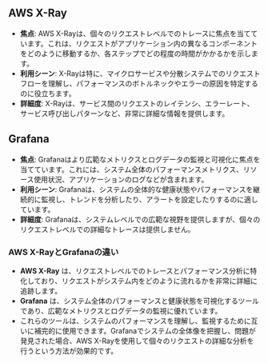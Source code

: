 ## AWS X-Ray
- **焦点**: AWS X-Rayは、個々のリクエストレベルでのトレースに焦点を当てています。これは、リクエストがアプリケーション内の異なるコンポーネントをどのように移動するか、各ステップでどの程度の時間がかかるかを示します。
- **利用シーン**: X-Rayは特に、マイクロサービスや分散システムでのリクエストフローを理解し、パフォーマンスのボトルネックやエラーの原因を特定するのに役立ちます。
- **詳細度**: X-Rayは、サービス間のリクエストのレイテンシ、エラーレート、サービス呼び出しパターンなど、非常に詳細な情報を提供します。

## Grafana
- **焦点**: Grafanaはより広範なメトリクスとログデータの監視と可視化に焦点を当てています。これには、システム全体のパフォーマンスメトリクス、リソース使用状況、アプリケーションのログなどが含まれます。
- **利用シーン**: Grafanaは、システムの全体的な健康状態やパフォーマンスを継続的に監視し、トレンドを分析したり、アラートを設定したりするのに適しています。
- **詳細度**: Grafanaは、システムレベルでの広範な視野を提供しますが、個々のリクエストレベルでの詳細なトレースは提供しません。

### AWS X-RayとGrafanaの違い
- **AWS X-Ray** は、リクエストレベルでのトレースとパフォーマンス分析に特化しており、リクエストがシステム内をどのように流れるかを非常に詳細に追跡します。
- **Grafana** は、システム全体のパフォーマンスと健康状態を可視化するツールであり、広範なメトリクスとログデータの監視に優れています。
- これらのツールは、システムのパフォーマンスを理解し、監視するために互いに補完的に使用できます。Grafanaでシステムの全体像を把握し、問題が発見された場合、AWS X-Rayを使用して個々のリクエストの詳細な分析を行うという方法が効果的です。